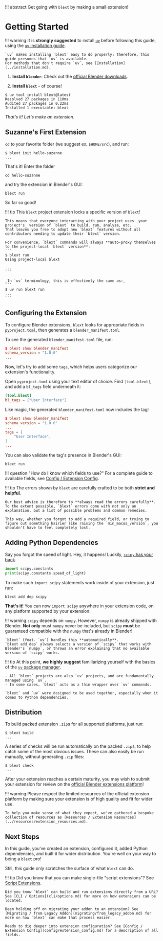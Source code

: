 !!! abstract
	Get going with `blext` by making a small extension!

# Getting Started
!!! warning
	It is **strongly suggested** to install [`uv`](https://docs.astral.sh/uv/) before following this guide, using the [`uv` installation guide](https://docs.astral.sh/uv/getting-started/installation/).

	`uv` makes installing `blext` easy to do properly; therefore, this guide presumes that `uv` is available.
	For methods that don't require `uv`, see [Installation](../installation.md).

1. **Install `blender`**: Check out the [official Blender downloads](https://www.blender.org/download/).

1. **Install `blext`** - of course!

<!-- termynal -->
```
$ uv tool install blext@latest
Resolved 27 packages in 110ms
Audited 27 packages in 0.22ms
Installed 1 executable: blext
```

_That's it! Let's make an extension._



## Suzanne's First Extension
`cd` to your favorite folder (we suggest ex. `$HOME/src`), and run:
```
$ blext init hello-suzanne
...
```

That's it!
Enter the folder
```
cd hello-suzanne
```
and try the extension in Blender's GUI:
```
blext run
```

So far so good!

!!! tip
	This `blext` project extension locks a specific version of `blext`!

	This means that everyone interacting with your project uses _your project's_ version of `blext` to build, run, analyze, etc. .
	That leaves you free to adopt new `blext` features without all contributors needing to update their `blext` version.

	For convenience, `blext` commands will always **auto-proxy themselves to the project-local `blext` version**:
	```
	$ blext run
	Using project-local blext

	...
	```

	_In `uv` terminology, this is effectively the same as:_
	```
	$ uv run blext run
	...
	```



## Configuring the Extension
To configure Blender extensions, `blext` looks for appropriate fields in `pyproject.toml`, then generates a `blender_manifest.toml`.

To see the generated `blender_manifest.toml` file, run:
```toml
$ blext show blender_manifest
schema_version = "1.0.0"
...
```

Now, let's try to add some `tags`, which helps users categorize our extension's functionality.

Open `pyproject.toml` using your text editor of choice.
Find `[tool.blext]`, and add a `bl_tags` field underneath it:

```toml
[tool.blext]
bl_tags = ["User Interface"]
```

Like magic, the generated `blender_manifest.toml` now includes the tag!
```toml
$ blext show blender_manifest
schema_version = "1.0.0"
...
tags = [
    "User Interface",
]
...
```

You can also validate the tag's presence in Blender's GUI:
```
blext run
```


!!! question "How do I know which fields to use?"
	For a complete guide to available fields, see [Config / Extension Config](./config/extension_config.md).

!!! tip
	The errors shown by `blext` are carefully crafted to be both **strict and helpful**.

	Our best advice is therefore to **always read the errors carefully**.
	To the extent possible, `blext` errors come with not only an explanation, but a list of possible problems and common remedies.

	This way, whether you forgot to add a required field, or trying to figure out something hairier like raising the `min_macos_version`, you shouldn't have to feel completely lost.




## Adding Python Dependencies
Say you forgot the speed of light.
Hey, it happens!
Luckily, [`scipy` has your back](https://docs.scipy.org/doc/scipy/reference/constants.html#module-scipy.constants).
```python
import scipy.constants
print(scipy.constants.speed_of_light)
```

To make such `import scipy` statements work inside of your extension, just run:
```
blext add dep scipy
```

**That's it**!
You can now `import scipy` anywhere in your extension code, on any platform supported by your extension.

!!! warning
	`scipy` depends on `numpy`.
	However, `numpy` is already shipped with Blender.
	**Not only** must `numpy` never be included, but `scipy` **must** be guaranteed compatible with the `numpy` that's already in Blender!

	`blext` (feat. `uv`) handles this **automatically**.
	`blext add dep` always selects a version of `scipy` that works with Blender's `numpy`, or throws an error explaining that no available version of `scipy` works.

!!! tip
	At this point, **we highly suggest** familiarizing yourself with the basics of the [`uv` package manager](https://docs.astral.sh/uv/).

	- All `blext` projects are also `uv` projects, and are fundamentally managed using `uv`.
	- In some cases, `blext` acts as a thin wrapper over `uv` commands.

	`blext` and `uv` were designed to be used together, especially when it comes to Python dependencies.



## Distribution
To build packed extension `.zip`s for all supported platforms, just run:
```
$ blext build
...
```

A series of checks will be run automatically on the packed `.zip`s, to help catch some of the most obvious issues.
These can also easily be run manually, without generating `.zip` files:
```
$ blext check
...
```

After your extension reaches a certain maturity, you may wish to submit your extension for review on the [official Blender extensions platform](https://extensions.blender.org)!

!!! warning
	Please respect the limited resources of the official extension platform by making sure your extension is of high quality and fit for wider use.
	
	To help you make sense of what they expect, we've gathered a bespoke collection of resources as [Resources / Extension Resources](../resources/extension_resources.md).



## Next Steps
In this guide, you've created an extension, configured it, added Python dependencies, and built it for wider distribution.
You're well on your way to being a `blext` pro!

Still, this guide only scratches the surface of what `blext` can do.

!!! tip
	Did you know that you can make single-file "script extensions"? See [Script Extensions](script_extensions.md).

	Did you know `blext` can build and run extensions directly from a URL? See [CLI / Options](cli/options.md) for more on how extensions can be located.

	Been holding off on migrating your addon to an extension? See [Migrating / from Legacy Addon](migrating/from_legacy_addon.md) for more on how `blext` can make that process easier.

	Ready to dig deeper into extension configuration? See [Config / Extension Config](config/extension_config.md) for a description of all fields.
